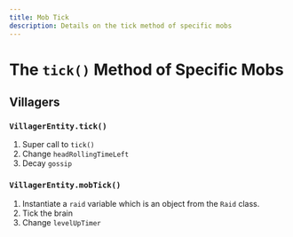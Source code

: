 ```yaml
---
title: Mob Tick
description: Details on the tick method of specific mobs
---
```


# The `tick()` Method of Specific Mobs

## Villagers

### `VillagerEntity.tick()`
1. Super call to `tick()`
2. Change `headRollingTimeLeft`
3. Decay `gossip`

### `VillagerEntity.mobTick()`
1. Instantiate a `raid` variable which is an object from the `Raid` class.
1. Tick the brain
2. Change `levelUpTimer`
